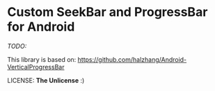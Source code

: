 # Custom SeekBar and ProgressBar for Android

*TODO:*

This library is based on:
https://github.com/halzhang/Android-VerticalProgressBar

LICENSE: **The Unlicense** :)
